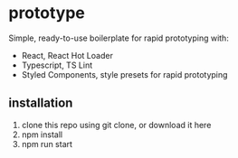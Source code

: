 # prototype
Simple, ready-to-use boilerplate for rapid prototyping with:
- React, React Hot Loader
- Typescript, TS Lint
- Styled Components, style presets for rapid prototyping

## installation
1. clone this repo using git clone, or download it here
2. npm install
3. npm run start
